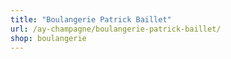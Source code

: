 ```yaml
---
title: "Boulangerie Patrick Baillet"
url: /ay-champagne/boulangerie-patrick-baillet/
shop: boulangerie
---
```

